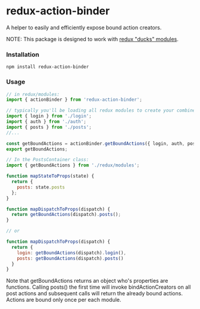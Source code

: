 # redux-action-binder
A helper to easily and efficiently expose bound action creators.

NOTE: This package is designed to work with [redux "ducks" modules](https://github.com/erikras/ducks-modular-redux).

### Installation
```
npm install redux-action-binder
```

### Usage
```javascript
// in redux/modules:
import { actionBinder } from 'redux-action-binder';

// typically you'll be loading all redux modules to create your combined reducer:
import { login } from './login';
import { auth } from './auth';
import { posts } from './posts';
//...

const getBoundActions = actionBinder.getBoundActions({ login, auth, posts });
export getBoundActions;

// In the PostsContainer class:
import { getBoundActions } from './redux/modules';

function mapStateToProps(state) {
  return {
    posts: state.posts
  };
}

function mapDispatchToProps(dispatch) {
  return getBoundActions(dispatch).posts();
}

// or

function mapDispatchToProps(dispatch) {
  return {
    login: getBoundActions(dispatch).login(),
    posts: getBoundActions(dispatch).posts()
  }  
}

```
Note that getBoundActions returns an object who's properties are functions. Calling
posts() the first time will invoke bindActionCreators on all post actions and subsequent
calls will return the already bound actions. Actions are bound only once per each module.
